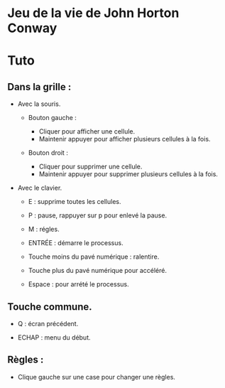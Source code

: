 # Jeu de la vie de John Horton Conway

# Tuto

## Dans la grille : 
  
  - Avec la souris.

    - Bouton gauche :

      - Cliquer pour afficher une cellule.
      - Maintenir appuyer pour afficher plusieurs cellules à la fois.

    - Bouton droit :

      - Cliquer pour supprimer une cellule. 
      - Maintenir appuyer pour supprimer plusieurs cellules à la fois.

  - Avec le clavier.

    - E : supprime toutes les cellules.

    - P : pause, rappuyer sur p pour enlevé la pause.

    - M : régles.

    - ENTRÉE : démarre le processus.
    
    - Touche moins du pavé numérique : ralentire.

    - Touche plus du pavé numérique pour accéléré.

    - Espace : pour arrété le processus.

## Touche commune.
  
  - Q : écran précédent.

  - ECHAP : menu du début.

## Règles :

  - Clique gauche sur une case pour changer une règles.